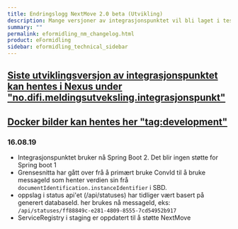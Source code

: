```yaml
---
title: Endringslogg NextMove 2.0 beta (Utvikling)
description: Mange versjoner av integrasjonspunktet vil bli laget i test- og utviklingsløpet, her vil du finne informasjon om endringer samt nedlastingslenke.
summary: ""
permalink: eformidling_nm_changelog.html
product: eFormidling
sidebar: eformidling_technical_sidebar
---
```


## [Siste utviklingsversjon av integrasjonspunktet kan hentes i Nexus under "no.difi.meldingsutveksling.integrasjonspunkt"](https://beta-meldingsutveksling.difi.no/#view-repositories;itest~browsestorage) 

## [Docker bilder kan hentes her "tag:development"](https://hub.docker.com/r/difi/integrasjonspunkt/tags)

### 16.08.19

- Integrasjonspunktet bruker nå Spring Boot 2. Det blir ingen støtte for Spring boot 1
- Grensesnitta har gått over frå å primært bruke ConvId til å bruke messageId som henter verdien sin frå ```documentIdentification.instanceIdentifier``` i SBD. 
- oppslag i status api'et (/api/statuses) har tidliger vært basert på generert databaseId. her brukes nå messageId, eks: ```/api/statuses/ff88849c-e281-4809-8555-7cd54952b917```
- ServiceRegistry i staging er oppdatert til å støtte NextMove
